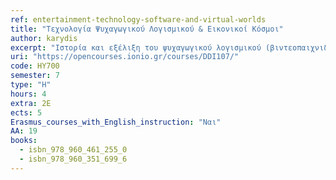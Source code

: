 ```yaml
---
ref: entertainment-technology-software-and-virtual-worlds
title: "Τεχνολογία Ψυχαγωγικού Λογισμικού & Εικονικοί Κόσμοι"
author: karydis
excerpt: "Ιστορία και εξέλιξη του ψυχαγωγικού λογισμικού (βιντεοπαιχνιδιών). Η βιομηχανία ψυχαγωγικού λογισμικού σήμερα, τα είδη των παιχνιδιών, το προφίλ του χρήστη, διαθέσιμες πλατφόρμες παιχνιδιών, επιχειρηματικά μοντέλα και μάρκετινγκ. Internet και ψυχαγωγικό λογισμικό, διαδικτυακά παιχνίδια πολλών χρηστών (MMOGs), η οικονομία και παραοικονομία τους. Αρχές θεωρίας σχεδιασμού ψυχαγωγικού λογισμικού, οι φάσεις ανάπτυξης, η ομάδα ανάπτυξης και ειδικότητες. Προγραμματισμός ψυχαγωγικού λογισμικού, διαθέσιμα εργαλεία, διαφορές για κάθε πλατφόρμα. Σύγχρονες τεχνικές γραφικών και τεχνητή νοημοσύνη στα παιχνίδια. Μηχανές ψυχαγωγικού λογισμικού. Ανάπτυξη και διαχείριση ψηφιακού περιεχομένου. Εναλλακτικές εφαρμογές ψυχαγωγικού λογισμικού. Κοινωνικός αντίκτυπος, θέματα εθισμού και βίας στα βιντεοπαιχνίδια.Συστήματα εικονικών περιβαλλόντων (virtual environment systems), εικονικοί κόσμοι (virtual worlds), Περιβάλλοντα εµβύθισης (immersive environments), Περιβάλλοντα οθόνης (desktop environments), Περιβάλλοντα προβολής (projected environments), Ενισχυμένα περιβάλλοντα (augmented environments), κύβος Αυτονομίας – Αλληλεπίδρασης – Παρουσίας (Autonomy – Interaction – Presence, AIP cube), χώρος σκηνικού, εικονικοί ηθοποιοί."
uri: "https://opencourses.ionio.gr/courses/DDI107/"
code: ΗΥ700
semester: 7
type: "H"
hours: 4
extra: 2Ε
ects: 5
Erasmus_courses_with_English_instruction: "Ναι"
AA: 19
books:
  - isbn_978_960_461_255_0
  - isbn_978_960_351_699_6
---
```


